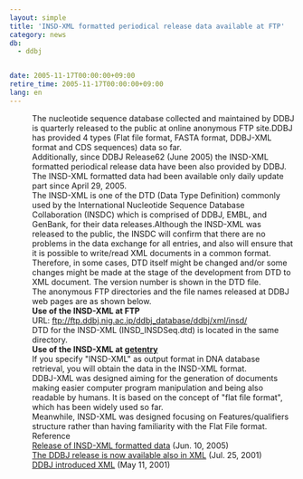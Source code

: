 ```yaml
---
layout: simple
title: 'INSD-XML formatted periodical release data available at FTP'
category: news
db:
  - ddbj


date: 2005-11-17T00:00:00+09:00
retire_time: 2005-11-17T00:00:00+09:00
lang: en
---
```


<html>
<dd>The nucleotide sequence database collected and maintained by DDBJ is quarterly released to the public at online anonymous FTP site.DDBJ has provided 4 types (Flat file format, FASTA format, DDBJ-XML format and CDS sequences) data so far.
<dd>Additionally, since DDBJ Release62 (June 2005) the INSD-XML formatted periodical release data have been also provided by DDBJ. The INSD-XML formatted data had been available only daily update part since April 29, 2005.
<dd>The INSD-XML is one of the DTD (Data Type Definition) commonly used by the International Nucleotide Sequence Database Collaboration (INSDC) which is comprised of DDBJ, EMBL, and GenBank, for their data releases.Although the INSD-XML was released to the public, the INSDC will confirm that there are no problems in the data exchange for all entries, and also will ensure that it is possible to write/read XML documents in a common format. Therefore, in some cases, DTD itself might be changed and/or some changes might be made at the stage of the development from DTD to XML document. The version number is shown in the DTD file.
<dd>The anonymous FTP directories and the file names released at DDBJ web pages are as shown below.
<dd><b>Use of the INSD-XML at FTP</b>
<dd>URL: <a href="https://ddbj.nig.ac.jp/public/ddbj_database/ddbj/xml/insd/">ftp://ftp.ddbj.nig.ac.jp/ddbj_database/ddbj/xml/insd/</a>
<dd>DTD for the INSD-XML (INSD_INSDSeq.dtd) is located in the same directory.
<dd><b>Use of the INSD-XML at <a href="http://getentry.ddbj.nig.ac.jp/top-e.html">getentry</a></b>
<dd>If you specify "INSD-XML" as output format in DNA database retrieval, you will obtain the data in the INSD-XML format.
<dd>DDBJ-XML was designed aiming for the generation of documents making easier computer program manipulation and being also readable by humans. It is based on the concept of "flat file format", which has been widely used so far.
<dd>Meanwhile, INSD-XML was designed focusing on Features/qualifiers structure rather than having familiarity with the Flat File format.
<dd>Reference
<dd><a href="#050223">Release of INSD-XML formatted data</a> (Jun. 10, 2005)
<dd><a href="/whatsnew/2001-e.html#010725">The DDBJ release is now available also in XML</a> (Jul. 25, 2001)
<dd><a href="/whatsnew/2001-e.html#010511">DDBJ introduced XML</a> (May 11, 2001)</dd>
</dd>
</dd>
</dd>
</dd>
</dd>
</dd>
</dd>
</dd>
</dd>
</dd>
</dd>
</dd>
</dd>
</dd>
</html>
